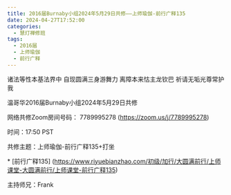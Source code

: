 ```yaml
---
title: 2016届Burnaby小组2024年5月29日共修——上师瑜伽-前行广释135
date: 2024-04-27T17:52:00
categories:
  - 慧灯禅修班
tags:
  - 2016届
  - 上师瑜伽
  - 前行广释
---
```

诸法等性本基法界中 自现圆满三身游舞力 离障本来怙主龙钦巴 祈请无垢光尊常护我



温哥华2016届Burnaby小组2024年5月29日共修



网络共修Zoom房间号码： 7789995278 (<https://zoom.us/j/7789995278>)



时间：17:50 PST



共修主题：上师瑜伽-前行广释135+打坐

\* \[前行广释135]
(https://www.riyuebianzhao.com/初级/加行/大圆满前行/上师课堂-大圆满前行/上师课堂-前行广释135)




主持师兄：Frank
